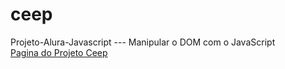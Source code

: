 # ceep
Projeto-Alura-Javascript --- Manipular o DOM com o JavaScript<br>
<a href="https://jand-s.github.io/alura-cursos/ceep/">Pagina do Projeto Ceep</a>
